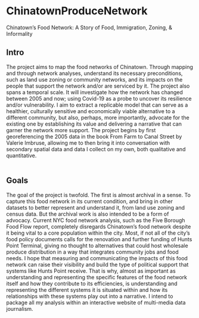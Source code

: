 # ChinatownProduceNetwork
Chinatown’s Food Network: A Story of Food, Immigration, Zoning, &amp; Informality

## Intro<br>
The project aims to map the food networks of Chinatown. Through mapping and through network analyses, understand its necessary preconditions, such as land use zoning or community networks, and its impacts on the people that support the network and/or are serviced by it. 
The project also spans a temporal scale. It will investigate how the network has changed between 2005 and now; using Covid-19 as a probe to uncover its resilience and/or vulnerability. 
I aim to extract a replicable model that can serve as a healthier, culturally sensitive and economically viable alternative to a different community, but also, perhaps, more importantly, advocate for the existing one by establishing its value and delivering a narrative that can garner the network more support. The project begins by first georeferencing the 2005 data in the book From Farm to Canal Street by Valerie Imbruse, allowing me to then bring it into conversation with secondary spatial data and data I collect on my own, both qualitative and quantitative.
<br><br>
## Goals <br>
The goal of the project is twofold. The first is almost archival in a sense. To capture this food network in its current condition, and bring in other datasets to better represent and understand it, from land use zoning and census data. But the archival work is also intended to be a form of advocacy. 
Current NYC food network analysis, such as the Five Borough Food Flow report, completely disregards Chinatown’s food network despite it being vital to a core population within the city. 
Most, if not all of the city’s food policy documents calls for the renovation and further funding of Hunts Point Terminal, giving no thought to alternatives that could host wholesale produce distribution in a way that integrates community jobs and food needs. 
I hope that measuring and communicating the impacts of this food network can raise their visibility and build the type of political support that systems like Hunts Point receive. 
That is why, almost as important as understanding and representing the specific features of the food network itself and how they contribute to its efficiencies, is understanding and representing the different systems it is situated within and how its relationships with these systems play out into a narrative. I intend to package all my analysis within an interactive website of multi-media data journalism.

